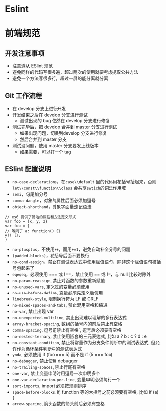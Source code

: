 # Eslint

# 前端规范

## 开发注意事项

- 注意遵从 ESlint 规范
- 避免同样的代码写很多遍，超过两次的使用就要考虑提取公共方法
- 避免一个方法写很多行，超过一屏的能分离就分离

## Git 工作流程

- 在 develop 分支上进行开发
- 开发结束之后在 develop 分支进行测试
    - 测试出现的 bug 依然在 develop 分支进行修复
- 测试完毕后，把 develop 合并到 master 分支进行测试
    - 如果出现问题，切换到develop 分支进行修复
    - 然后合并到 master 分支
- 测试没问题，使用 master 分支要发上线版本
    - 如果需要，可以打一个 tag

## ESlint 配置说明

- `no-case-declarations`，在`case\\default` 里的代码用花括号括起来，否则 `let\\const\\function\\class` 会共享`swtich`的词法作用域
- `semi`，句尾加分号
- `comma-dangle`，对象的属性后面必须加逗号
- `object-shorthand`，对象字面量速记语法
```
// es6 提供了简洁的属性和方法定义形式
var foo = {x, y, z}
var foo = {
// 等同于 a: function() {}
a() {},
}
```
- `no-plusplus`，不使用`++`，而用`+=1`，避免自动补全分号的问题
- `(padded-blocks)`，花括号后面不要换行
- `no-cond-assign`，禁止在测试表达式中使用赋值语句，除非这个赋值语句被括号包起来了
- `eqeqeq`，必须使用 === 或 !==，禁止使用 == 或 !=，与 null 比较时除外
- `no-param-reassign`, 禁止对函数的参数重新赋值
- `no-unused-vars`, 定义过的变量必须使用
- `no-use-before-define`, 变量必须先定义后使用
- `linebreak-style`, 限制换行符为 LF 或 CRLF
- `no-mixed-spaces-and-tabs`, 禁止混用空格和缩进
- `no-var`, 禁止出现 var
- `no-unexpected-multiline`, 禁止出现难以理解的多行表达式
- `array-bracket-spacing`, 数组的括号内的前后禁止有空格
- `comma-spacing`, 逗号前禁止有空格`, 逗号后必须要有空格
- `no-nested-ternary`, 禁止使用嵌套的三元表达式, 比如 a ? b : c ? d : e
- `no-constant-condition`, 禁止将常量作为分支条件判断中的测试表达式, 但允许作为循环条件判断中的测试表达式
- `yoda`, 必须使用 if (foo === 5) 而不是 if (5 === foo)
- `no-debugger`, 禁止使用 debugger
- `no-trailing-spaces`, 禁止行尾有空格
- `one-var`, 禁止变量申明时用逗号一次申明多个
- `one-var-declaration-per-line`, 变量申明必须每行一个
- `sort-imports`, import 必须按规则排序
- `space-before-blocks`, if, function 等的大括号之前必须要有空格, 比如 if (a) {
- `arrow-spacing`, 箭头函数的箭头前后必须有空格